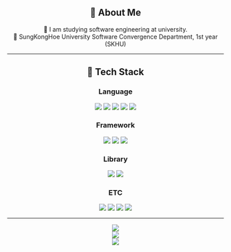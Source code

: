 <h2 align="center">👀 About Me</h2>

<p align="center">
🙋 I am studying software engineering at university.<br/>
🏫 SungKongHoe University Software Convergence Department, 1st year (SKHU)
</p>

---

<h2 align="center">🧱 Tech Stack</h2>

<h3 align="center">Language</h3>

<p align="center">
  <img src="https://img.shields.io/badge/JavaScript-F7DF1E?style=flat-square&logo=JavaScript&logoColor=white"/>
  <img src="https://img.shields.io/badge/Node.js-5FA04E?style=flat-square&logo=nodedotjs&logoColor=white"/>
  <img src="https://img.shields.io/badge/TypeScript-3178C6?style=flat-square&logo=typescript&logoColor=white"/>
  <img src="https://img.shields.io/badge/C++-00599C?style=flat-square&logo=cplusplus&logoColor=white"/>
  <img src="https://img.shields.io/badge/Java-7F52FF?style=flat-square&logo=kotlin&logoColor=white"/>
</p>

<h3 align="center">Framework</h3>

<p align="center">
  <img src="https://img.shields.io/badge/NestJS-E0234E?style=flat-square&logo=nestjs&logoColor=white"/>
  <img src="https://img.shields.io/badge/Express-000000?style=flat-square&logo=express&logoColor=white"/>
  <img src="https://img.shields.io/badge/spring-6DB33F?style=flat-square&logo=spring&logoColor=white"/>
</p>

<h3 align="center">Library</h3>

<p align="center">
  <img src="https://img.shields.io/badge/Typeorm-FE0803?style=flat-square&logo=typeorm&logoColor=white"/>
  <img src="https://img.shields.io/badge/Socket.IO-010101?style=flat-square&logo=socketdotio&logoColor=white"/>
</p>

<h3 align="center">ETC</h3>

<p align="center">
  <img src="https://img.shields.io/badge/AWS-232F3E?style=flat-square&logo=amazonwebservices&logoColor=white"/>
  <img src="https://img.shields.io/badge/MySQL-4479A1?style=flat-square&logo=MySQL&logoColor=white"/>
  <img src="https://img.shields.io/badge/Docker-2496ED?style=flat-square&logo=docker&logoColor=white"/>
  <img src="https://img.shields.io/badge/Notion-000000?style=flat-square&logo=notion&logoColor=white"/>
</p>

---

<p align="center">
  <img src="https://github-readme-stats.vercel.app/api/top-langs/?username=JeongHyck06" /><br/>
  <img src="https://github-readme-stats.vercel.app/api?username=JeongHyck06" /><br/>
  <img src="http://mazassumnida.wtf/api/v2/generate_badge?boj=jeonghyeok0507"/>
  
</p>

